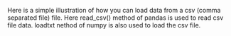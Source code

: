 Here is a simple illustration of how you can load data from a csv (comma separated file) file.
Here read_csv() method of pandas is used to read csv file data.
loadtxt nethod of numpy is also used to load the csv file.
